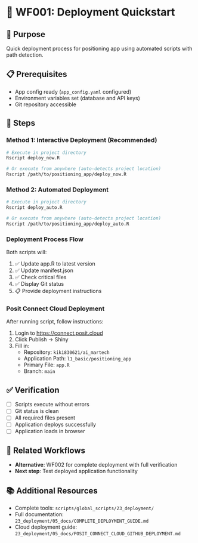 # 🔄 WF001: Deployment Quickstart

## 🎯 Purpose
Quick deployment process for positioning app using automated scripts with path detection.

## 📋 Prerequisites
- App config ready (`app_config.yaml` configured)
- Environment variables set (database and API keys)
- Git repository accessible

## 🚀 Steps

### Method 1: Interactive Deployment (Recommended)
```bash
# Execute in project directory
Rscript deploy_now.R

# Or execute from anywhere (auto-detects project location)
Rscript /path/to/positioning_app/deploy_now.R
```

### Method 2: Automated Deployment
```bash
# Execute in project directory  
Rscript deploy_auto.R

# Or execute from anywhere (auto-detects project location)
Rscript /path/to/positioning_app/deploy_auto.R
```

### Deployment Process Flow
Both scripts will:
1. ✅ Update app.R to latest version
2. ✅ Update manifest.json
3. ✅ Check critical files
4. ✅ Display Git status
5. 📋 Provide deployment instructions

### Posit Connect Cloud Deployment
After running script, follow instructions:
1. Login to https://connect.posit.cloud
2. Click Publish → Shiny
3. Fill in:
   - Repository: `kiki830621/ai_martech`
   - Application Path: `l1_basic/positioning_app`
   - Primary File: `app.R`
   - Branch: `main`

## ✅ Verification
- [ ] Scripts execute without errors
- [ ] Git status is clean
- [ ] All required files present
- [ ] Application deploys successfully
- [ ] Application loads in browser

## 🔗 Related Workflows
- **Alternative**: WF002 for complete deployment with full verification
- **Next step**: Test deployed application functionality

## 📚 Additional Resources
- Complete tools: `scripts/global_scripts/23_deployment/`
- Full documentation: `23_deployment/05_docs/COMPLETE_DEPLOYMENT_GUIDE.md`
- Cloud deployment guide: `23_deployment/05_docs/POSIT_CONNECT_CLOUD_GITHUB_DEPLOYMENT.md` 